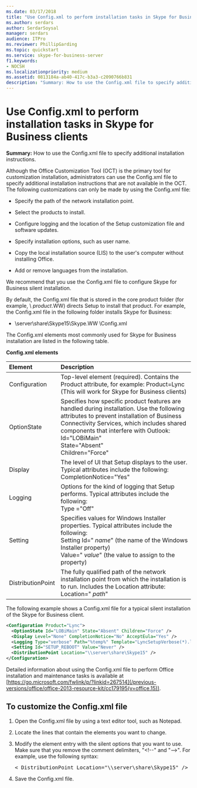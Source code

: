 ```yaml
---
ms.date: 03/17/2018
title: "Use Config.xml to perform installation tasks in Skype for Business clients"
ms.author: serdars
author: SerdarSoysal
manager: serdars
audience: ITPro
ms.reviewer: PhillipGarding
ms.topic: quickstart
ms.service: skype-for-business-server
f1.keywords:
- NOCSH
ms.localizationpriority: medium
ms.assetid: 0813184a-ab40-417c-b3a3-c2090766b831
description: "Summary: How to use the Config.xml file to specify additional installation instructions."
---
```


# Use Config.xml to perform installation tasks in Skype for Business clients

**Summary:** How to use the Config.xml file to specify additional installation instructions.

Although the Office Customization Tool (OCT) is the primary tool for customization installation, administrators can use the Config.xml file to specify additional installation instructions that are not available in the OCT. The following customizations can only be made by using the Config.xml file:

- Specify the path of the network installation point.

- Select the products to install.

- Configure logging and the location of the Setup customization file and software updates.

- Specify installation options, such as user name.

- Copy the local installation source (LIS) to the user's computer without installing Office.

- Add or remove languages from the installation.

We recommend that you use the Config.xml file to configure Skype for Business silent installation. 

By default, the Config.xml file that is stored in the core product folder (for example, \ _product_.WW) directs Setup to install that product. For example, the Config.xml file in the following folder installs Skype for Business:

- \\server\share\Skype15\Skype.WW \Config.xml

The Config.xml elements most commonly used for Skype for Business installation are listed in the following table.

**Config.xml elements**


| **Element**              | **Description**                                                                                                                                                                                                                                                                                         |
|:-------------------------|:--------------------------------------------------------------------------------------------------------------------------------------------------------------------------------------------------------------------------------------------------------------------------------------------------------|
| Configuration  <br/>     | Top-level element (required). Contains the Product attribute, for example: Product=Lync (This will work for Skype for Business clients)  <br/>                                                                                                                                                          |
| OptionState  <br/>       | Specifies how specific product features are handled during installation. Use the following attributes to prevent installation of Business Connectivity Services, which includes shared components that interfere with Outlook: <br/>  Id="LOBiMain" <br/>  State="Absent" <br/>  Children="Force" <br/> |
| Display  <br/>           | The level of UI that Setup displays to the user. Typical attributes include the following: <br/>  CompletionNotice="Yes"                                                                                                                                                                                |
| Logging  <br/>           | Options for the kind of logging that Setup performs. Typical attributes include the following: <br/>  Type ="Off"                                                                                                                                                                                       |
| Setting  <br/>           | Specifies values for Windows Installer properties. Typical attributes include the following: <br/>  Setting Id=" *name*" (the name of the Windows Installer property)  <br/>  Value=" *value*" (the value to assign to the property)  <br/>                                                             |
| DistributionPoint  <br/> | The fully qualified path of the network installation point from which the installation is to run. Includes the Location attribute: <br/>  Location=" *path*"  <br/>                                                                                                                                     |

The following example shows a Config.xml file for a typical silent installation of the Skype for Business client. 

```xml
<Configuration Product="Lync"> 
  <OptionState Id="LOBiMain" State="Absent" Children="Force" /> 
  <Display Level="None" CompletionNotice="No" AcceptEula="Yes" /> 
  <Logging Type="verbose" Path="%temp%" Template="LyncSetupVerbose(*).log" />
  <Setting Id="SETUP_REBOOT" Value="Never" /> 
  <DistributionPoint Location="\\server\share\Skype15" /> 
</Configuration>
```

Detailed information about using the Config.xml file to perform Office installation and maintenance tasks is available at [https://go.microsoft.com/fwlink/p/?linkid=267514](/previous-versions/office/office-2013-resource-kit/cc179195(v=office.15)).

## To customize the Config.xml file

1. Open the Config.xml file by using a text editor tool, such as Notepad.

2. Locate the lines that contain the elements you want to change.

3. Modify the element entry with the silent options that you want to use. Make sure that you remove the comment delimiters, "\<!--" and "--\>". For example, use the following syntax:

   <pre>
   < DistributionPoint Location="\\server\share\Skype15" />
   </pre>

4. Save the Config.xml file.
